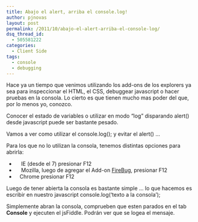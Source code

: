 ```yaml
---
title: Abajo el alert, arriba el console.log!
author: pjnovas
layout: post
permalink: /2011/10/abajo-el-alert-arriba-el-console-log/
dsq_thread_id:
  - 505581222
categories:
  - Client Side
tags:
  - console
  - debugging
---
```

Hace ya un tiempo que venimos utilizando los add-ons de los explorers ya sea para inspeccionar el HTML, el CSS, debuggear javascript o hacer pruebas en la consola. Lo cierto es que tienen mucho mas poder del que, por lo menos yo, conozco.

Conocer el estado de variables o utilizar en modo &#8220;log&#8221; disparando alert() desde javascript puede ser bastante pesado.

Vamos a ver como utilizar el console.log(); y evitar el alert() &#8230;

Para los que no lo utilizan la consola, tenemos distintas opciones para abrirla:

  *     IE (desde el 7) presionar F12
  *     Mozilla, luego de agregar el Add-on <a title="FireBug" href="http://getfirebug.com/" target="_blank">FireBug</a>, presionar F12
  *    Chrome presionar F12

<!--more-->


Luego de tener abierta la consola es bastante simple &#8230; lo que hacemos es escribir en nuestro javascript console.log(&#8216;texto a la consola&#8217;);



Simplemente abran la consola, comprueben que esten parados en el tab **Console** y ejecuten el jsFiddle. Podrán ver que se logea el mensaje.
